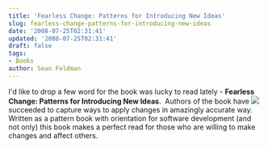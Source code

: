 ```yaml
---
title: 'Fearless Change: Patterns for Introducing New Ideas'
slug: fearless-change-patterns-for-introducing-new-ideas
date: '2008-07-25T02:31:41'
updated: '2008-07-25T02:31:41'
draft: false
tags:
- Books
author: Sean Feldman
---
```



I'd like to drop a few word for the book was lucky to read lately - **Fearless Change: Patterns for Introducing New Ideas**.  Authors of the book have [![](https://aspblogs.blob.core.windows.net/media/sfeldman/WindowsLiveWriter/7f08911e0633_11834/image_3.png)](http://www.amazon.ca/Fearless-Change-Patterns-Introducing-Ideas/dp/0201741571)succeeded to capture ways to apply changes in amazingly accurate way. Written as a pattern book with orientation for software development (and not only) this book makes a perfect read for those who are willing to make changes and affect others.


